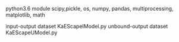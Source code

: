 python3.6
module scipy,pickle, os, numpy, pandas, multiprocessing, matplotlib, math

input-output dataset KaEScapeIModel.py
unbound-output dataset KaEScapeUModel.py
